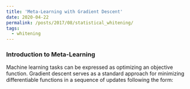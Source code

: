 ```yaml
---
title: 'Meta-Learning with Gradient Descent'
date: 2020-04-22
permalink: /posts/2017/08/statistical_whitening/
tags:
  - whitening
---
```


### Introduction to Meta-Learning
Machine learning tasks can be expressed as optimizing an objective function. Gradient descent serves as a standard approach for minimizing differentiable functions in a sequence of updates following the form: 
